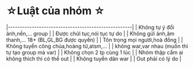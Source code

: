 
# ☆Luật của nhóm ☆
|----------------------------------------------------|
|  Không tự ý đổi ảnh,nền,… group                    |
|  Được chửi tục,nói tục tự do                       |
| Không gửi ảnh,âm thanh,… 18+ (BL,GL,BG được quyền) |
| Tôn trọng mọi người,hoà đồng                       |
|  Không tuyển công chúa,hoàng tử,atsm,…             |
| không war,var nhau (muốn thì tự tạo group mà var)  |
|  Không chọn 2 tp cùng 1 lúc                        |
|  Nhóm thập cẩm ai không thích thì có thể out       |
|  Không tuyển dân war                               |
|  Out phải có lý do                                 |
